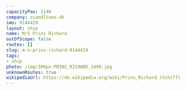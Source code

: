 ```yaml
---
capacityPax: 1140
company: scandlines-dk
imo: 9144419
layout: ship
name: M/S Prins Richard
outOfScope: false
routes: []
slug: m-s-prins-richard-9144419
tags:
- ship
photo: /img/300px-PRINS_RICHARD_1499.jpg
unknownRoutes: true
wikipediaUrl: https://de.wikipedia.org/wiki/Prins_Richard_(Schiff)
---
```

